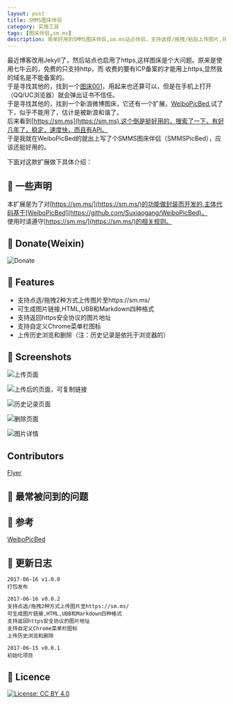```yaml
---
layout: post
title: SMMS图床伴侣
category: 实用工具
tags: [图床伴侣,sm.ms]
description: 简单好用的SMMS图床伴侣,sm.ms站点伴侣，支持选择/拖拽/粘贴上传图片,并生成图片地址,HTML,UBB和Markdown等格式,支持浏览和删除历史记录
---
```


最近博客改用Jekyll了，然后站点也启用了https,这样图床是个大问题。原来是使用七牛云的，免费的只支持http，而
收费的要有ICP备案的才能用上https,显然我的域名是不能备案的。  
于是寻找其他的，找到一个[图床001](https://www.tuchuang001.com/)，用起来也还算可以，但是在手机上打开（QQ/UC浏览器）就会弹出证书不信任。  
于是寻找其他的，找到一个新浪微博图床，它还有一个扩展，[WeiboPicBed](https://github.com/Suxiaogang/WeiboPicBed),试了下，似乎不能用了，估计是被新浪和谐了。  
后来看到[https://sm.ms](https://sm.ms),这个倒是挺好用的，搜索了一下，有好几年了，稳定，速度快，而且有API。  
于是我就在WeiboPicBed的就出上写了个SMMS图床伴侣（SMMSPicBed），应该还挺好用的。  

下面对这款扩展做下具体介绍：  

## 📑 一些声明
本扩展是为了对[https://sm.ms/](https://sm.ms/)的功能做封装而开发的,主体代码基于[WeiboPicBed](https://github.com/Suxiaogang/WeiboPicBed)。  
使用时请遵守[https://sm.ms/](https://sm.ms/)的相关规则。

## 📑 Donate(Weixin)
![Donate](https://ooo.0o0.ooo/2017/06/16/59435b632d79e.png)

## 📑 Features
- 支持点选/拖拽2种方式上传图片至https://sm.ms/
- 可生成图片链接,HTML,UBB和Markdown四种格式
- 支持返回https安全协议的图片地址
- 支持自定义Chrome菜单栏图标
- 上传历史浏览和删除（注：历史记录是依托于浏览器的）

## 📑 Screenshots
![上传页面](https://ooo.0o0.ooo/2017/06/16/59434b42c173e.jpg)

![上传后的页面，可复制链接](https://ooo.0o0.ooo/2017/06/16/59434b45bf527.jpg)

![历史记录页面](https://ooo.0o0.ooo/2017/06/16/59434b48494cb.jpg)  

![删除页面](https://ooo.0o0.ooo/2017/06/16/59434b4abf4a9.jpg)  

![图片详情](https://ooo.0o0.ooo/2017/06/16/59434b4da295b.jpg)

## Contributors
[Flyer](https://github.com/ashidamana/) 

## 📑 最常被问到的问题

## 📑 参考
[WeiboPicBed](https://github.com/Suxiaogang/WeiboPicBed)

## 📑 更新日志
```
2017-06-16 v1.0.0  
打包发布

2017-06-16 v0.0.2
支持点选/拖拽2种方式上传图片至https://sm.ms/
可生成图片链接,HTML,UBB和Markdown四种格式  
支持返回https安全协议的图片地址  
支持自定义Chrome菜单栏图标  
上传历史浏览和删除  

2017-06-15 v0.0.1  
初始化项目
```

## 💎 Licence

[![License: CC BY 4.0](https://img.shields.io/badge/License-CC%20BY%204.0-lightgrey.svg)](http://creativecommons.org/licenses/by/4.0/)
